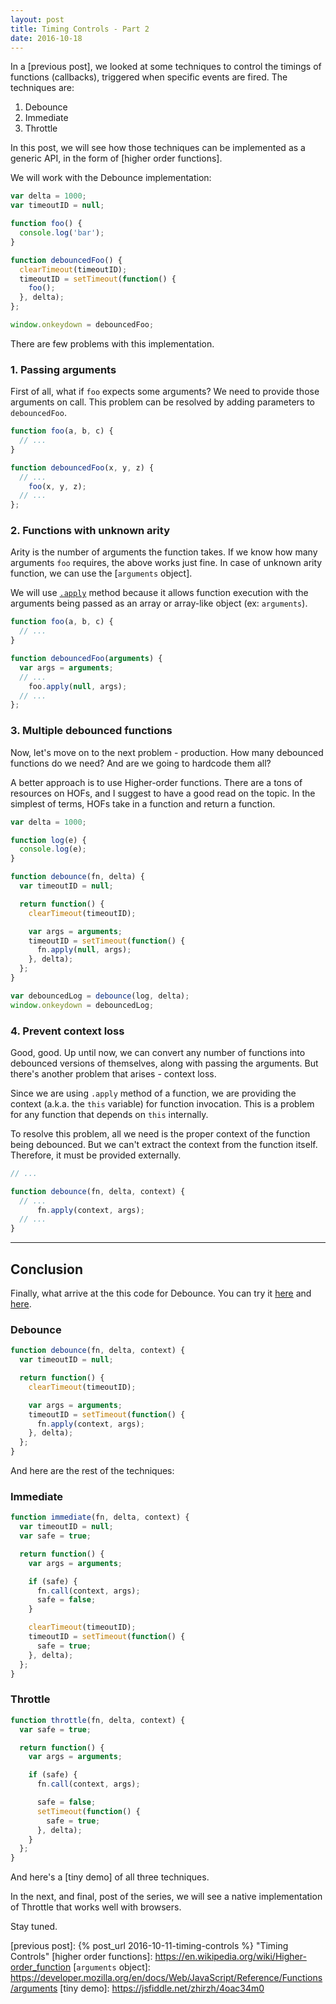 ```yaml
---
layout: post
title: Timing Controls - Part 2
date: 2016-10-18
---
```


In a [previous post], we looked at some techniques to control the timings of functions (callbacks), triggered when specific events are fired. The techniques are:

1. Debounce
2. Immediate
3. Throttle

In this post, we will see how those techniques can be implemented as a generic API, in the form of [higher order functions].

<!-- preview -->

We will work with the Debounce implementation:

```js
var delta = 1000;
var timeoutID = null;

function foo() {
  console.log('bar');
}

function debouncedFoo() {
  clearTimeout(timeoutID);
  timeoutID = setTimeout(function() {
    foo();
  }, delta);
};

window.onkeydown = debouncedFoo;
```

There are few problems with this implementation.

### 1. Passing arguments

First of all, what if `foo` expects some arguments?
We need to provide those arguments on call.
This problem can be resolved by adding parameters to `debouncedFoo`.

```js
function foo(a, b, c) {
  // ...
}

function debouncedFoo(x, y, z) {
  // ...
    foo(x, y, z);
  // ...
};
```

### 2. Functions with unknown arity

Arity is the number of arguments the function takes.
If we know how many arguments `foo` requires, the above works just fine.
In case of unknown arity function, we can use the [`arguments` object].

We will use [`.apply`](https://developer.mozilla.org/en-US/docs/Web/JavaScript/Reference/Global_Objects/Function/apply) method because it allows function execution with the arguments being passed as an array or array-like object (ex: `arguments`).

```js
function foo(a, b, c) {
  // ...
}

function debouncedFoo(arguments) {
  var args = arguments;
  // ...
    foo.apply(null, args);
  // ...
};
```

### 3. Multiple debounced functions

Now, let's move on to the next problem - production.
How many debounced functions do we need? And are we going to hardcode them all?

A better approach is to use Higher-order functions.
There are a tons of resources on HOFs, and I suggest to have a good read on the topic.
In the simplest of terms, HOFs take in a function and return a function.

```js
var delta = 1000;

function log(e) {
  console.log(e);
}

function debounce(fn, delta) {
  var timeoutID = null;

  return function() {
    clearTimeout(timeoutID);

    var args = arguments;
    timeoutID = setTimeout(function() {
      fn.apply(null, args);
    }, delta);
  };
}

var debouncedLog = debounce(log, delta);
window.onkeydown = debouncedLog;
```

### 4. Prevent context loss

Good, good.
Up until now, we can convert any number of functions into debounced versions of themselves, along with passing the arguments.
But there's another problem that arises - context loss.

Since we are using `.apply` method of a function, we are providing the context (a.k.a. the `this` variable) for function invocation.
This is a problem for any function that depends on `this` internally.

To resolve this problem, all we need is the proper context of the function being debounced.
But we can't extract the context from the function itself.
Therefore, it must be provided externally.

```js
// ...

function debounce(fn, delta, context) {
  // ...
      fn.apply(context, args);
  // ...
}
```

---

## Conclusion
Finally, what arrive at the this code for Debounce.
You can try it
<a href="https://jsfiddle.net/zhirzh/3bbmxu8h/2">here</a>
and
<a href="https://jsfiddle.net/zhirzh/4o88jmbq/3">here</a>.

### Debounce

```js
function debounce(fn, delta, context) {
  var timeoutID = null;

  return function() {
    clearTimeout(timeoutID);

    var args = arguments;
    timeoutID = setTimeout(function() {
      fn.apply(context, args);
    }, delta);
  };
}
```

And here are the rest of the techniques:

### Immediate

```js
function immediate(fn, delta, context) {
  var timeoutID = null;
  var safe = true;

  return function() {
    var args = arguments;

    if (safe) {
      fn.call(context, args);
      safe = false;
    }

    clearTimeout(timeoutID);
    timeoutID = setTimeout(function() {
      safe = true;
    }, delta);
  };
}
```

### Throttle

```js
function throttle(fn, delta, context) {
  var safe = true;

  return function() {
    var args = arguments;

    if (safe) {
      fn.call(context, args);

      safe = false;
      setTimeout(function() {
        safe = true;
      }, delta);
    }
  };
}
```

And here's a [tiny demo] of all three techniques.

In the next, and final, post of the series, we will see a native implementation of Throttle that works well with browsers.

Stay tuned.

[previous post]: {% post_url 2016-10-11-timing-controls %} "Timing Controls"
[higher order functions]: https://en.wikipedia.org/wiki/Higher-order_function
[`arguments` object]: https://developer.mozilla.org/en/docs/Web/JavaScript/Reference/Functions/arguments
[tiny demo]: https://jsfiddle.net/zhirzh/4oac34m0
